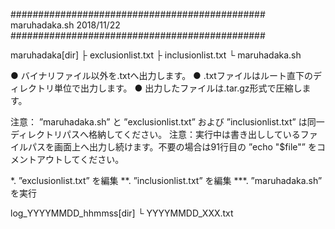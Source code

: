 ##############################################
         maruhadaka.sh
                              2018/11/22
##############################################


maruhadaka[dir]
  ├ exclusionlist.txt
  ├ inclusionlist.txt
  └ maruhadaka.sh


● バイナリファイル以外を.txtへ出力します。
● .txtファイルはルート直下のディレクトリ単位で出力します。
● 出力したファイルは.tar.gz形式で圧縮します。


注意： ”maruhadaka.sh” と ”exclusionlist.txt” および ”inclusionlist.txt” は同一ディレクトリパスへ格納してください。
注意：実行中は書き出ししているファイルパスを画面上へ出力し続けます。不要の場合は91行目の ”echo "$file"” をコメントアウトしてください。


*. ”exclusionlist.txt” を編集
**. ”inclusionlist.txt” を編集
***. ”maruhadaka.sh” を実行


log_YYYYMMDD_hhmmss[dir]
  └ YYYYMMDD_XXX.txt



